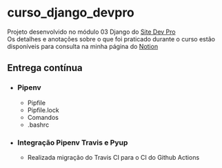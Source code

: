 # curso_django_devpro

Projeto desenvolvido no módulo 03 Django do [Site Dev Pro](https://www.dev.pro.br/)<br>
Os detalhes e anotações sobre o que foi praticado durante o curso estão disponíveis para consulta na minha página do [Notion](https://matheuspdf.notion.site/03-Django-DevPro-230b19c1354d427da77da23566e5aa19?pvs=4)



## Entrega contínua

* ### Pipenv
  * Pipfile
  * Pipfile.lock
  * Comandos
  * .bashrc

* ### Integração Pipenv Travis e Pyup
  * Realizada migração do Travis CI para o CI do Github Actions
